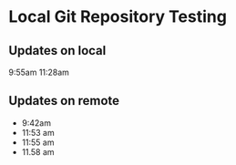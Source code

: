 # Local Git Repository Testing

## Updates on local
9:55am
11:28am
## Updates on remote
- 9:42am
- 11:53 am
- 11:55 am
- 11.58 am
